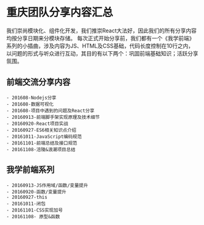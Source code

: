 
# 重庆团队分享内容汇总

我们崇尚模块化、组件化开发，我们推崇React大法好，因此我们的所有分享内容均按分享日期来分模块存储。
每次正式开始分享前，我们都有一个《我学前端》系列的小插曲，涉及内容为JS、HTML及CSS基础，代码长度控制在10行之内，
以问题的形式与听众进行互动，其目的有以下两个：巩固前端基础知识；活跃分享氛围。

## 前端交流分享内容
    - 201608-Nodejs分享
    - 201608-数据可视化
    - 201608-项目中遇到的问题及React分享
    - 20160913-前端脚手架实现原理及技术细节
    - 20160920-React项目实战
    - 20160927-ES6相关知识点介绍
    - 20161011-JavaScript编码规范
    - 20161101-前端总结及接口规范
    - 20161108-涪陵&浪潮项目总结

## 我学前端系列
    - 20160913-JS作用域/函数/变量提升
    - 20160920-函数/变量提升
    - 20160927-this
    - 20161011-闭包
    - 20161101-CSS实现加号
    - 20161108- 原型&函数